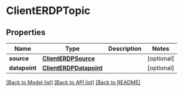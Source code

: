 # ClientERDPTopic

## Properties
Name | Type | Description | Notes
------------ | ------------- | ------------- | -------------
**source** | [**ClientERDPSource**](ClientERDPSource.md) |  | [optional] 
**datapoint** | [**ClientERDPDatapoint**](ClientERDPDatapoint.md) |  | [optional] 

[[Back to Model list]](../README.md#documentation-for-models) [[Back to API list]](../README.md#documentation-for-api-endpoints) [[Back to README]](../README.md)

